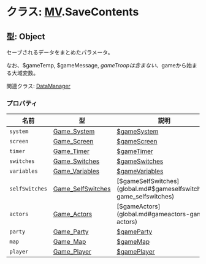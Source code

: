 # クラス: [MV](MV.md).SaveContents

## 型: Object
セーブされるデータをまとめたパラメータ。

なお、$gameTemp, $gameMessage, $gameTroop は含まない、$gameから始まる大域変数。

関連クラス: [DataManager](DataManager.md)


### プロパティ

| 名前 | 型 | 説明 |
| --- | --- | --- |
| `system` | [Game_System](Game_System.md) | [$gameSystem](global.md#gamesystem-game_system) |
| `screen` | [Game_Screen](Game_Screen.md) | [$gameScreen](global.md#gamescreen-game_screen) |
| `timer` | [Game_Timer](Game_Timer.md) | [$gameTimer](global.md#gametimer-game_timer) |
| `switches` | [Game_Switches](Game_Switches.md) | [$gameSwitches](global.md#gameswitches-game_switches) |
| `variables` | [Game_Variables](Game_Variables.md) | [$gameVariables](global.md#gamevariables-game_variables) |
| `selfSwitches` | [Game_SelfSwitches](Game_SelfSwitches.md) | [$gameSelfSwitches](global.md#$gameselfswitches-game_selfswitches) |
| `actors` | [Game_Actors](Game_Actors.md) | [$gameActors](global.md#gameactors-game_ actors)  |
| `party` | [Game_Party](Game_Party.md) | [$gameParty](global.md#gameparty-game_party) |
| `map` | [Game_Map](Game_Map.md) |  [$gameMap](global.md#gamemap-game_map) |
| `player` | [Game_Player](Game_Player.md) | [$gamePlayer](global.md#gameplayer-game_player) |
